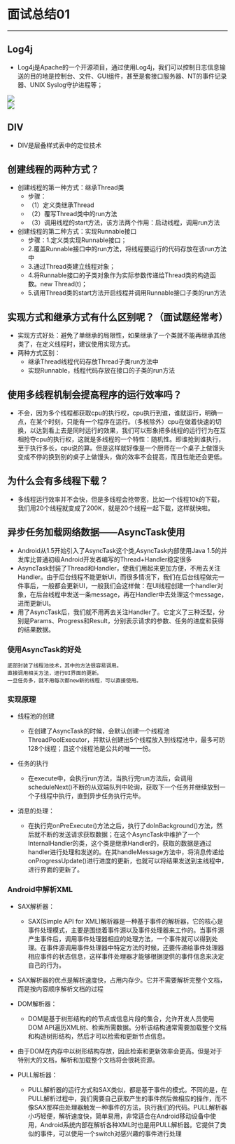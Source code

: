 # 面试总结01 
<hr>   
  
## Log4j
* Log4j是Apache的一个开源项目，通过使用Log4j，我们可以控制日志信息输送的目的地是控制台、文件、GUI组件，甚至是套接口服务器、NT的事件记录器、UNIX Syslog守护进程等；  
  
![](https://i.imgur.com/pGuC6UY.png)  
![](https://i.imgur.com/pKZOYjt.png)  
  
## DIV  
* DIV是层叠样式表中的定位技术   
  
## 创建线程的两种方式？
* 创建线程的第一种方式：继承Thread类
	* 步骤：
	* （1）定义类继承Thread
	* （2）覆写Thread类中的run方法
	* （3）调用线程的start方法，该方法两个作用：启动线程，调用run方法
* 创建线程的第二种方式：实现Runnable接口
	* 步骤：1.定义类实现Runnable接口；
	* 2.覆盖Runnable接口中的run方法，将线程要运行的代码存放在该run方法中
	* 3.通过Thread类建立线程对象；
	* 4.将Runnable接口的子类对象作为实际参数传递给Thread类的构造函数。new Thread(t)；
	* 5.调用Thread类的start方法开启线程并调用Runnable接口子类的run方法 
## 实现方式和继承方式有什么区别呢？（面试题经常考）
* 实现方式好处：避免了单继承的局限性，如果继承了一个类就不能再继承其他类了，在定义线程时，建议使用实现方式。
* 两种方式区别：
	* 继承Thread线程代码存放Thread子类run方法中
	* 实现Runnable，线程代码存放在接口的子类的run方法
 
## 使用多线程机制会提高程序的运行效率吗？
* 不会，因为多个线程都获取cpu的执行权，cpu执行到谁，谁就运行，明确一点，在某个时刻，只能有一个程序在运行。（多核除外）cpu在做着快速的切换，以达到看上去是同时运行的效果，我们可以形象把多线程的运行行为在互相抢夺cpu的执行权，这就是多线程的一个特性：随机性。即谁抢到谁执行，至于执行多长，cpu说的算。但是这样就好像是一个厨师在一个桌子上做馒头变成不停的换到别的桌子上做馒头，做的效率不会提高，而且性能还会更低。
## 为什么会有多线程下载？
* 多线程运行效率并不会快，但是多线程会抢带宽，比如一个线程10k的下载，我们用20个线程就变成了200K，就是20个线程一起下载，这样就快啦。  
  
## 异步任务加载网络数据——AsyncTask使用  

* Android从1.5开始引入了AsyncTask这个类,AsyncTask内部使用Java 1.5的并发库比普通初级Android开发者编写的Thread+Handler稳定很多
* AsyncTask封装了Thread和Handler，使我们用起来更加方便，不用去关注Handler。由于后台线程不能更新UI，而很多情况下，我们在后台线程做完一件事后，一般都会更新UI，一般我们会这样做：在UI线程创建一个handler对象，在后台线程中发送一条message，再在Handler中去处理这个message，进而更新UI。
* 用了AsyncTask后，我们就不用再去关注Handler了。它定义了三种泛型，分别是Params、Progress和Result，分别表示请求的参数、任务的进度和获得的结果数据。
  
### 使用AsyncTask的好处

    底部封装了线程池技术，其中的方法很容易调用。
    直接调用相关方法，进行UI界面的更新。
    一旦任务多，就不用每次都new新的线程，可以直接使用。  
  
### 实现原理  

* 线程池的创建
	* 在创建了AsyncTask的时候，会默认创建一个线程池ThreadPoolExecutor，并默认创建出5个线程放入到线程池中，最多可防128个线程；且这个线程池是公共的唯一一份。
	
* 任务的执行
	* 在execute中，会执行run方法，当执行完run方法后，会调用scheduleNext()不断的从双端队列中轮询，获取下一个任务并继续放到一个子线程中执行，直到异步任务执行完毕。

* 消息的处理：
	* 在执行完onPreExecute()方法之后，执行了doInBackground()方法，然后就不断的发送请求获取数据；在这个AsyncTask中维护了一个InternalHandler的类，这个类是继承Handler的，获取的数据是通过handler进行处理和发送的。在其handleMessage方法中，将消息传递给onProgressUpdate()进行进度的更新，也就可以将结果发送到主线程中，进行界面的更新了。  
	
### Android中解析XML  
* SAX解析器：
	* SAX(Simple API for XML)解析器是一种基于事件的解析器，它的核心是事件处理模式，主要是围绕着事件源以及事件处理器来工作的。当事件源产生事件后，调用事件处理器相应的处理方法，一个事件就可以得到处理。在事件源调用事件处理器中特定方法的时候，还要传递给事件处理器相应事件的状态信息，这样事件处理器才能够根据提供的事件信息来决定自己的行为。

* SAX解析器的优点是解析速度快，占用内存少。它并不需要解析完整个文档，而是按内容顺序解析文档的过程

* DOM解析器：
	* DOM是基于树形结构的的节点或信息片段的集合，允许开发人员使用DOM API遍历XML树、检索所需数据。分析该结构通常需要加载整个文档和构造树形结构，然后才可以检索和更新节点信息。

* 由于DOM在内存中以树形结构存放，因此检索和更新效率会更高。但是对于特别大的文档，解析和加载整个文档将会很耗资源。

* PULL解析器：
	* PULL解析器的运行方式和SAX类似，都是基于事件的模式。不同的是，在PULL解析过程中，我们需要自己获取产生的事件然后做相应的操作，而不像SAX那样由处理器触发一种事件的方法，执行我们的代码。PULL解析器小巧轻便，解析速度快，简单易用，非常适合在Android移动设备中使用，Android系统内部在解析各种XML时也是用PULL解析器。它提供了类似的事件，可以使用一个switch对感兴趣的事件进行处理
